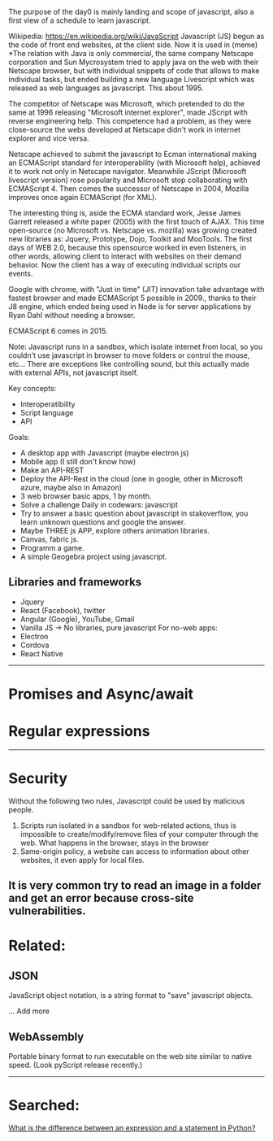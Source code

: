 The purpose of the day0 is mainly landing and scope of javascript, also a first view of a schedule to learn javascript.

Wikipedia: https://en.wikipedia.org/wiki/JavaScript
Javascript (JS) begun as the code of front end websites, at the client side. Now it is used in (meme)
*The relation with Java is only commercial, the same company Netscape corporation and Sun Mycrosystem tried to apply java on the web with their Netscape browser, but with individual snippets of code that allows to make individual tasks, but ended building a new language Livescript which was released as web languages as javascript. This about 1995.

The competitor of Netscape was Microsoft, which pretended to do the same at 1996 releasing "Microsoft internet explorer", made JScript with reverse engineering help. This competence had a problem, as they were close-source the webs developed at Netscape didn't work in internet explorer and vice versa.

Netscape achieved to submit the javascript to Ecman international making an ECMAScript standard for interoperability (with Microsoft help), achieved it to work not only in Netscape navigator. Meanwhile JScript (Microsoft livescript version) rose popularity and Microsoft stop collaborating with ECMAScript 4. Then comes the successor of Netscape in 2004, Mozilla improves once again ECMAScript (for XML).

The interesting thing is, aside the ECMA standard work,  Jesse James Garrett released a white paper (2005) with the first touch of AJAX. This time open-source (no Microsoft vs. Netscape vs. mozilla) was growing created new libraries as: Jquery, Prototype, Dojo, Toolkit and MooTools. The first days of WEB 2.0, because this opensource worked in even listeners, in other words, allowing client to interact with websites on their demand behavior. Now the client has a way of executing individual scripts our events.

Google with chrome, with "Just in time" (JIT) innovation take advantage with fastest browser and made ECMAScript 5 possible in 2009., thanks to their J8 engine, which ended being used in Node is for server applications by Ryan Dahl without needing a browser.

ECMAScript 6 comes in 2015.

Note: Javascript runs in a sandbox, which isolate internet from local, so you couldn't use javascript in browser to move folders or control the mouse, etc... There are exceptions  like controlling sound, but this actually made with external APIs, not javascript itself.

Key concepts:
* Interoperatibility
* Script language
* API

Goals:
* A desktop app with Javascript (maybe electron js)
* Mobile app (I still don't know how)
* Make an API-REST
* Deploy the API-Rest in the cloud (one in google, other in Microsoft azure, maybe also in Amazon)
* 3 web browser basic apps, 1 by month.
* Solve a challenge Daily in codewars: javascript
* Try to answer a basic question about javascript in stakoverflow, you learn unknown questions and google the answer.
* Maybe THREE js APP, explore others animation libraries.
* Canvas, fabric js.
* Programm a game.
* A simple Geogebra project using javascript.

## Libraries and frameworks
* Jquery
* React (Facebook), twitter
* Angular (Google), YouTube, Gmail
* Vanilla JS -> No libraries, pure javascript
For no-web apps:
* Electron
* Cordova
* React Native

---
# Promises and Async/await
# Regular expressions
---
# Security
Without the following two rules, Javascript could be used by malicious people.
1. Scripts run isolated in a sandbox for web-related actions, thus is impossible to create/modify/remove files of your computer through the web. 
    What happens in the browser, stays  in the browser
2. Same-origin policy, a website can access to information about other websites, it even apply for local files.

It is very common try to read an image in a folder and get an error because cross-site vulnerabilities.
---
# Related:

## JSON
JavaScript object notation, is a string format to "save" javascript objects.

... Add more

## WebAssembly
Portable binary format to run executable on the web site similar to native speed. (Look pyScript release recently.)

---
# Searched:
[What is the difference between an expression and a statement in Python?](https://stackoverflow.com/q/4728073/13636459)

